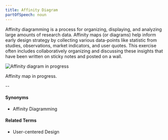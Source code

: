 ```yaml
---
title: Affinity Diagram
partOfSpeech: noun
---
```

Affinity diagramming is a process for organizing, displaying, and analyzing large amounts of research data. Affinity maps (or diagrams) help inform early design strategy by collecting various data-points like statistic from studies, observations, market indicators, and user quotes. This exercise often includes collaboratively organizing and discussing these insights that have been written on sticky notes and posted on a wall. 

![Affinity diagram in progress](https://github.com/voxable-labs/cui-glossary/blob/master/images/affinity-diagram.jpg?raw=true "A Facebook Messenger Chatbot")

Affinity map in progress. 

--
#### Synonyms
* Affinity Diagramming

#### Related Terms
* User-centered Design
